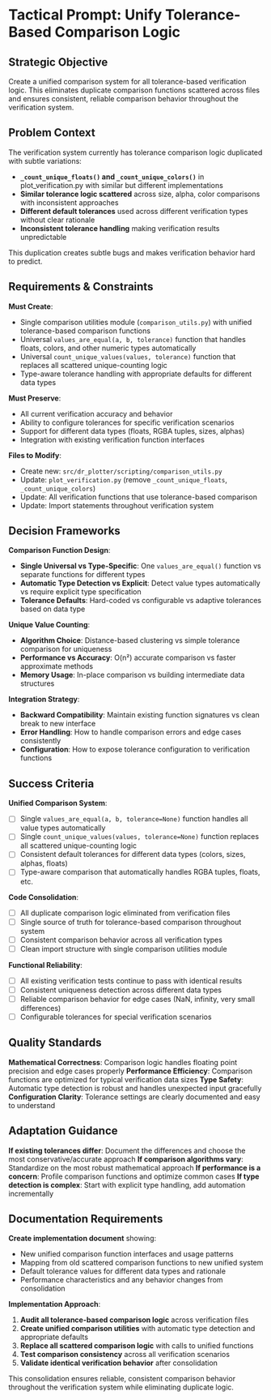 # Tactical Prompt: Unify Tolerance-Based Comparison Logic

## Strategic Objective
Create a unified comparison system for all tolerance-based verification logic. This eliminates duplicate comparison functions scattered across files and ensures consistent, reliable comparison behavior throughout the verification system.

## Problem Context  
The verification system currently has tolerance comparison logic duplicated with subtle variations:
- **`_count_unique_floats()` and `_count_unique_colors()`** in plot_verification.py with similar but different implementations
- **Similar tolerance logic scattered** across size, alpha, color comparisons with inconsistent approaches
- **Different default tolerances** used across different verification types without clear rationale
- **Inconsistent tolerance handling** making verification results unpredictable

This duplication creates subtle bugs and makes verification behavior hard to predict.

## Requirements & Constraints
**Must Create**:
- Single comparison utilities module (`comparison_utils.py`) with unified tolerance-based comparison functions
- Universal `values_are_equal(a, b, tolerance)` function that handles floats, colors, and other numeric types automatically
- Universal `count_unique_values(values, tolerance)` function that replaces all scattered unique-counting logic
- Type-aware tolerance handling with appropriate defaults for different data types

**Must Preserve**:
- All current verification accuracy and behavior
- Ability to configure tolerances for specific verification scenarios
- Support for different data types (floats, RGBA tuples, sizes, alphas)
- Integration with existing verification function interfaces

**Files to Modify**:
- Create new: `src/dr_plotter/scripting/comparison_utils.py`
- Update: `plot_verification.py` (remove `_count_unique_floats`, `_count_unique_colors`)
- Update: All verification functions that use tolerance-based comparison
- Update: Import statements throughout verification system

## Decision Frameworks
**Comparison Function Design**:
- **Single Universal vs Type-Specific**: One `values_are_equal()` function vs separate functions for different types
- **Automatic Type Detection vs Explicit**: Detect value types automatically vs require explicit type specification
- **Tolerance Defaults**: Hard-coded vs configurable vs adaptive tolerances based on data type

**Unique Value Counting**:
- **Algorithm Choice**: Distance-based clustering vs simple tolerance comparison for uniqueness
- **Performance vs Accuracy**: O(n²) accurate comparison vs faster approximate methods
- **Memory Usage**: In-place comparison vs building intermediate data structures

**Integration Strategy**:
- **Backward Compatibility**: Maintain existing function signatures vs clean break to new interface
- **Error Handling**: How to handle comparison errors and edge cases consistently
- **Configuration**: How to expose tolerance configuration to verification functions

## Success Criteria
**Unified Comparison System**:
- [ ] Single `values_are_equal(a, b, tolerance=None)` function handles all value types automatically
- [ ] Single `count_unique_values(values, tolerance=None)` function replaces all scattered unique-counting logic
- [ ] Consistent default tolerances for different data types (colors, sizes, alphas, floats)
- [ ] Type-aware comparison that automatically handles RGBA tuples, floats, etc.

**Code Consolidation**:
- [ ] All duplicate comparison logic eliminated from verification files
- [ ] Single source of truth for tolerance-based comparison throughout system
- [ ] Consistent comparison behavior across all verification types
- [ ] Clean import structure with single comparison utilities module

**Functional Reliability**:
- [ ] All existing verification tests continue to pass with identical results
- [ ] Consistent uniqueness detection across different data types
- [ ] Reliable comparison behavior for edge cases (NaN, infinity, very small differences)
- [ ] Configurable tolerances for special verification scenarios

## Quality Standards
**Mathematical Correctness**: Comparison logic handles floating point precision and edge cases properly
**Performance Efficiency**: Comparison functions are optimized for typical verification data sizes
**Type Safety**: Automatic type detection is robust and handles unexpected input gracefully
**Configuration Clarity**: Tolerance settings are clearly documented and easy to understand

## Adaptation Guidance
**If existing tolerances differ**: Document the differences and choose the most conservative/accurate approach
**If comparison algorithms vary**: Standardize on the most robust mathematical approach
**If performance is a concern**: Profile comparison functions and optimize common cases
**If type detection is complex**: Start with explicit type handling, add automation incrementally

## Documentation Requirements
**Create implementation document** showing:
- New unified comparison function interfaces and usage patterns
- Mapping from old scattered comparison functions to new unified system
- Default tolerance values for different data types and rationale
- Performance characteristics and any behavior changes from consolidation

**Implementation Approach**:
1. **Audit all tolerance-based comparison logic** across verification files
2. **Create unified comparison utilities** with automatic type detection and appropriate defaults
3. **Replace all scattered comparison logic** with calls to unified functions
4. **Test comparison consistency** across all verification scenarios
5. **Validate identical verification behavior** after consolidation

This consolidation ensures reliable, consistent comparison behavior throughout the verification system while eliminating duplicate logic.